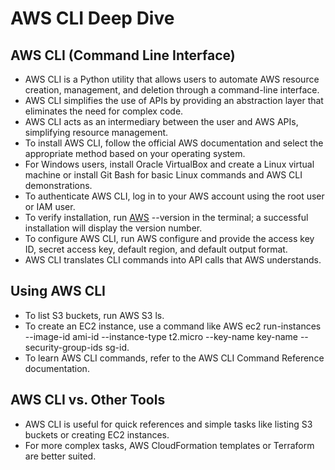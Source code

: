 
# AWS CLI Deep Dive

## AWS CLI (Command Line Interface)


- AWS CLI is a Python utility that allows users to automate AWS resource creation, management, and deletion through a command-line interface.
- AWS CLI simplifies the use of APIs by providing an abstraction layer that eliminates the need for complex code.
- AWS CLI acts as an intermediary between the user and AWS APIs, simplifying resource management.
- To install AWS CLI, follow the official AWS documentation and select the appropriate method based on your operating system.
- For Windows users, install Oracle VirtualBox and create a Linux virtual machine or install Git Bash for basic Linux commands and AWS CLI demonstrations.
- To authenticate AWS CLI, log in to your AWS account using the root user or IAM user.
- To verify installation, run [AWS](16f2bd17-15fb-4fef-86dd-7783f1f14f7f) --version in the terminal; a successful installation will display the version number.
- To configure AWS CLI, run AWS configure and provide the access key ID, secret access key, default region, and default output format.
- AWS CLI translates CLI commands into API calls that AWS understands.



## Using AWS CLI


- To list S3 buckets, run AWS S3 ls.
- To create an EC2 instance, use a command like AWS ec2 run-instances --image-id ami-id --instance-type t2.micro --key-name key-name --security-group-ids sg-id.
- To learn AWS CLI commands, refer to the AWS CLI Command Reference documentation.



## AWS CLI vs. Other Tools


- AWS CLI is useful for quick references and simple tasks like listing S3 buckets or creating EC2 instances.
- For more complex tasks, AWS CloudFormation templates or Terraform are better suited.

